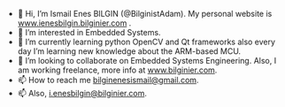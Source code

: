 - 👋 Hi, I’m Ismail Enes BILGIN (@BilginistAdam). My personal website is www.ienesbilgin.bilginier.com .
- 👀 I’m interested in Embedded Systems.
- 🌱 I’m currently learning python OpenCV and Qt frameworks also every day I’m learning new knowledge about the ARM-based MCU.
- 💞️ I’m looking to collaborate on Embedded Systems Engineering. Also, I am working freelance, more info at www.bilginier.com.
- 📫 How to reach me bilginenesismail@gmail.com.
- 📫 Also, i.enesbilgin@bilginier.com.
